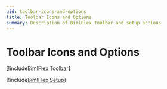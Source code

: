 ```yaml
---
uid: toolbar-icons-and-options
title: Toolbar Icons and Options
summary: Description of BimlFlex toolbar and setup actions
---
```


# Toolbar Icons and Options

[!include[BimlFlex Toolbar](_incl-toolbar.md)]

[!include[BimlFlex Setup](_incl-settings-pane.md)]
